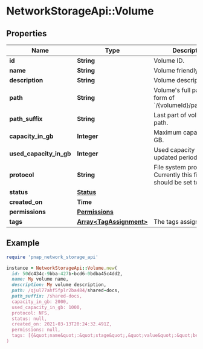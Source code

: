# NetworkStorageApi::Volume

## Properties

| Name | Type | Description | Notes |
| ---- | ---- | ----------- | ----- |
| **id** | **String** | Volume ID. | [optional] |
| **name** | **String** | Volume friendly name. | [optional] |
| **description** | **String** | Volume description. | [optional] |
| **path** | **String** | Volume&#39;s full path. It is in form of &#x60;/{volumeId}/pathSuffix&#x60;&#39;. | [optional] |
| **path_suffix** | **String** | Last part of volume&#39;s path. | [optional] |
| **capacity_in_gb** | **Integer** | Maximum capacity in GB. | [optional] |
| **used_capacity_in_gb** | **Integer** | Used capacity in GB, updated periodically. | [optional] |
| **protocol** | **String** | File system protocol. Currently this field should be set to &#x60;NFS&#x60;. | [optional] |
| **status** | [**Status**](Status.md) |  | [optional] |
| **created_on** | **Time** |  | [optional] |
| **permissions** | [**Permissions**](Permissions.md) |  | [optional] |
| **tags** | [**Array&lt;TagAssignment&gt;**](TagAssignment.md) | The tags assigned if any. | [optional] |

## Example

```ruby
require 'pnap_network_storage_api'

instance = NetworkStorageApi::Volume.new(
  id: 50dc434c-9bba-427b-bcd6-0bdba45c4dd2,
  name: My volume name,
  description: My volume description,
  path: /qjul77ahf5fplr2ba484/shared-docs,
  path_suffix: /shared-docs,
  capacity_in_gb: 2000,
  used_capacity_in_gb: 1000,
  protocol: NFS,
  status: null,
  created_on: 2021-03-13T20:24:32.491Z,
  permissions: null,
  tags: [{&quot;name&quot;:&quot;stage&quot;,&quot;value&quot;:&quot;beta&quot;},{&quot;name&quot;:&quot;group&quot;,&quot;value&quot;:&quot;discounted&quot;}]
)
```

